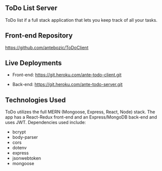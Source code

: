 ## ToDo List Server

ToDo list if a full stack application that lets you keep track of all your tasks. 

## Front-end Repository
https://github.com/antebozic/ToDoClient

## Live Deployments

- Front-end: https://git.heroku.com/ante-todo-client.git

- Back-end: https://git.heroku.com/ante-todo-server.git

## Technologies Used
ToDo utilizes the full MERN (Mongoose, Express, React, Node) stack. The app has a React-Redux front-end and an Express/MongoDB back-end and uses JWT. Dependencies used include:
- bcrypt
- body-parser
- cors
- dotenv
- express
- jsonwebtoken
- mongoose
  
